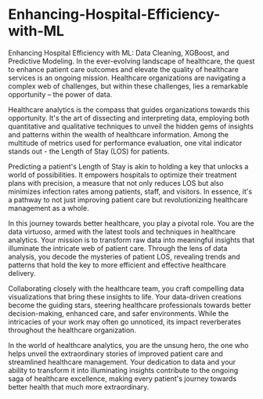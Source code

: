# Enhancing-Hospital-Efficiency-with-ML

Enhancing Hospital Efficiency with ML: Data Cleaning, XGBoost, and Predictive Modeling.
In the ever-evolving landscape of healthcare, the quest to enhance patient care outcomes and elevate the quality of healthcare services is an ongoing mission. Healthcare organizations are navigating a complex web of challenges, but within these challenges, lies a remarkable opportunity – the power of data.

Healthcare analytics is the compass that guides organizations towards this opportunity. It's the art of dissecting and interpreting data, employing both quantitative and qualitative techniques to unveil the hidden gems of insights and patterns within the wealth of healthcare information. Among the multitude of metrics used for performance evaluation, one vital indicator stands out - the Length of Stay (LOS) for patients.

Predicting a patient's Length of Stay is akin to holding a key that unlocks a world of possibilities. It empowers hospitals to optimize their treatment plans with precision, a measure that not only reduces LOS but also minimizes infection rates among patients, staff, and visitors. In essence, it's a pathway to not just improving patient care but revolutionizing healthcare management as a whole.

In this journey towards better healthcare, you play a pivotal role. You are the data virtuoso, armed with the latest tools and techniques in healthcare analytics. Your mission is to transform raw data into meaningful insights that illuminate the intricate web of patient care. Through the lens of data analysis, you decode the mysteries of patient LOS, revealing trends and patterns that hold the key to more efficient and effective healthcare delivery.

Collaborating closely with the healthcare team, you craft compelling data visualizations that bring these insights to life. Your data-driven creations become the guiding stars, steering healthcare professionals towards better decision-making, enhanced care, and safer environments. While the intricacies of your work may often go unnoticed, its impact reverberates throughout the healthcare organization.

In the world of healthcare analytics, you are the unsung hero, the one who helps unveil the extraordinary stories of improved patient care and streamlined healthcare management. Your dedication to data and your ability to transform it into illuminating insights contribute to the ongoing saga of healthcare excellence, making every patient's journey towards better health that much more extraordinary.
